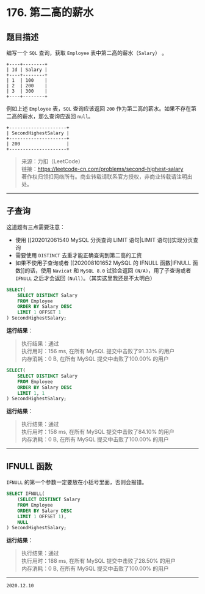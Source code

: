 # 176. 第二高的薪水

## 题目描述

编写一个 `SQL` 查询，获取 `Employee` 表中第二高的薪水（`Salary`） 。

```text
+----+--------+
| Id | Salary |
+----+--------+
| 1  | 100    |
| 2  | 200    |
| 3  | 300    |
+----+--------+
```

例如上述 `Employee` 表，`SQL` 查询应该返回 `200` 作为第二高的薪水。如果不存在第二高的薪水，那么查询应返回 `null`。

```text
+---------------------+
| SecondHighestSalary |
+---------------------+
| 200                 |
+---------------------+
```

> 来源：力扣（LeetCode）  
> 链接：<https://leetcode-cn.com/problems/second-highest-salary>  
> 著作权归领扣网络所有。商业转载请联系官方授权，非商业转载请注明出处。

---

## 子查询

这道题有三点需要注意：

- 使用 [[202012061540 MySQL 分页查询 LIMIT 语句|LIMIT 语句]]实现分页查询
- 需要使用 `DISTINCT` 去重才能正确查询到第二高的工资
- 如果不使用子查询或者 [[202008101652 MySQL 的 IFNULL 函数|IFNULL 函数]]的话，使用 `Navicat` 和 `MySQL 8.0` 试验会返回 `(N/A)`，用了子查询或者 `IFNULL` 之后才会返回 `(Null)`。（其实这里我还是不太明白）

```sql
SELECT(
    SELECT DISTINCT Salary
    FROM Employee
    ORDER BY Salary DESC
    LIMIT 1 OFFSET 1
) SecondHighestSalary;
```

**运行结果**：

> 执行结果：通过  
> 执行用时：156 ms, 在所有 MySQL 提交中击败了91.33% 的用户  
> 内存消耗：0 B, 在所有 MySQL 提交中击败了100.00% 的用户

```sql
SELECT(
    SELECT DISTINCT Salary
    FROM Employee
    ORDER BY Salary DESC
    LIMIT 1, 1
) SecondHighestSalary;
```

**运行结果**：

> 执行结果：通过  
> 执行用时：158 ms, 在所有 MySQL 提交中击败了84.10% 的用户  
> 内存消耗：0 B, 在所有 MySQL 提交中击败了100.00% 的用户

---

## IFNULL 函数

`IFNULL` 的第一个参数一定要放在小括号里面，否则会报错。

```sql
SELECT IFNULL(
    (SELECT DISTINCT Salary
    FROM Employee
    ORDER BY Salary DESC
    LIMIT 1 OFFSET 1),
    NULL
) SecondHighestSalary;
```

**运行结果**：

> 执行结果：通过  
> 执行用时：188 ms, 在所有 MySQL 提交中击败了28.50% 的用户  
> 内存消耗：0 B, 在所有 MySQL 提交中击败了100.00% 的用户

---

`2020.12.10`
